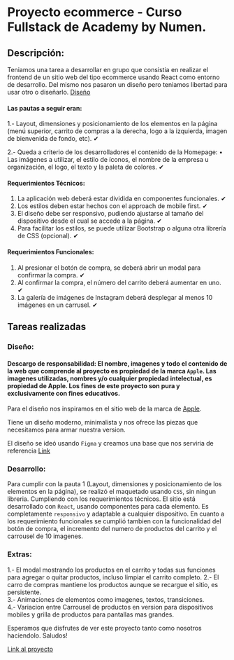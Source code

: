 # Proyecto ecommerce - Curso Fullstack de Academy by Numen.

## Descripción:

Teniamos una tarea a desarrollar en grupo que consistia en realizar el frontend de un sitio web del tipo ecommerce usando React como entorno de desarrollo. Del mismo nos pasaron un diseño pero teniamos libertad para usar otro o diseñarlo. [Diseño](https://www.figma.com/file/ptZy1a106K1UbSFh1O4v93/Food-store-template-(Community)?node-id=0%3A1)

#### Las pautas a seguir eran:

1.- Layout, dimensiones y posicionamiento de los elementos en la página (menú 
superior,  carrito  de  compras  a  la  derecha,  logo  a  la  izquierda,  imagen  de 
bienvenida de fondo, etc). ✔

2.-  Queda a criterio de los desarrolladores el contenido de la Homepage: 
• Las  imágenes  a  utilizar,  el  estilo  de  íconos,  el  nombre  de  la  empresa  u 
organización, el logo, el texto y la paleta de colores. ✔

#### Requerimientos Técnicos: 

1.  La aplicación web deberá estar dividida en componentes funcionales. ✔
2.  Los estilos deben estar hechos con el approach de mobile first. ✔
3.  El diseño debe ser responsivo, pudiendo ajustarse al tamaño del dispositivo desde 
el cual se accede a la página. ✔
4.  Para facilitar los estilos, se puede utilizar Bootstrap o alguna otra librería de CSS 
(opcional). ✔

#### Requerimientos Funcionales: 

1.  Al presionar el botón de compra, se deberá abrir un modal para confirmar la compra. ✔ 
2.  Al confirmar la compra, el número del carrito deberá aumentar en uno. ✔
3.  La galería de imágenes de Instagram deberá desplegar al menos 10 imágenes en 
un carrusel. ✔

## Tareas realizadas

### Diseño:

#### Descargo de responsabilidad: El nombre, imagenes y todo el contenido de la web que comprende al proyecto es propiedad de la marca `Apple`. Las imagenes utilizadas, nombres y/o cualquier propiedad intelectual, es propiedad de Apple. Los fines de este proyecto son pura y exclusivamente con fines educativos.

Para el diseño nos inspiramos en el sitio web de la marca de [Apple](https://www.apple.com/).

Tiene un diseño moderno, minimalista y nos ofrece las piezas que necesitamos para armar nuestra version.

El diseño se ideó usando `Figma` y creamos una base que nos serviria de referencia [Link](https://www.figma.com/file/kuBTMxI9lC9G6iGfMbee71/Proyecto-Numen)

### Desarrollo:

Para cumplir con la pauta 1 (Layout, dimensiones y posicionamiento de los elementos en la página), se realizó el maquetado usando `CSS`, sin ningun libreria.
Cumpliendo con los requerimientos técnicos. El sitio está desarrollado con `React`, usando componentes para cada elemento. Es completamente `responsivo` y adaptable a cualquier dispositivo.
En cuanto a los requerimiento funcionales se cumplió tambien con la funcionalidad del botón de compra, el incremento del numero de productos del carrito y el carrousel de 10 imagenes.

### Extras:

1.- El modal mostrando los productos en el carrito y todas sus funciones para agregar o quitar productos, incluso limpiar el carrito completo.
2.- El carro de compras mantiene los productos aunque se recargue el sitio, es persistente.\
3.- Animaciones de elementos como imagenes, textos, transiciones.\
4.- Variacion entre Carrousel de productos en version para dispositivos mobiles y grilla de productos para pantallas mas grandes.

Esperamos que disfrutes de ver este proyecto tanto como nosotros haciendolo. Saludos!

[Link al proyecto](https://proyecto-numen-ecommerce-app.vercel.app/#hero-home)
